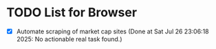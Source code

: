 # TODO List for Browser

- [x] Automate scraping of market cap sites  (Done at Sat Jul 26 23:06:18 2025: No actionable real task found.)
